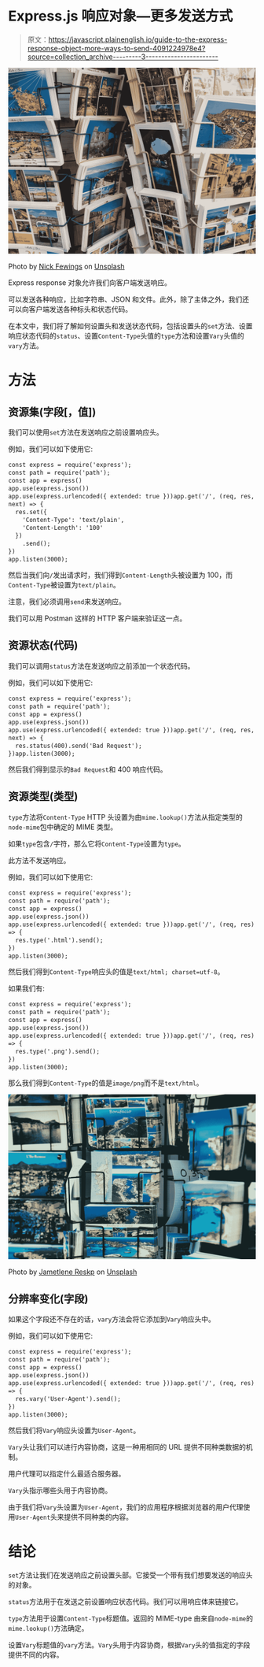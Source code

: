 # Express.js 响应对象—更多发送方式

> 原文：<https://javascript.plainenglish.io/guide-to-the-express-response-object-more-ways-to-send-4091224978e4?source=collection_archive---------3----------------------->

![](img/2eabbefa2ea4fec41dd1dcab6261239b.png)

Photo by [Nick Fewings](https://unsplash.com/@jannerboy62?utm_source=medium&utm_medium=referral) on [Unsplash](https://unsplash.com?utm_source=medium&utm_medium=referral)

Express response 对象允许我们向客户端发送响应。

可以发送各种响应，比如字符串、JSON 和文件。此外，除了主体之外，我们还可以向客户端发送各种标头和状态代码。

在本文中，我们将了解如何设置头和发送状态代码，包括设置头的`set`方法、设置响应状态代码的`status`、设置`Content-Type`头值的`type`方法和设置`Vary`头值的`vary`方法。

# 方法

## 资源集(字段[，值])

我们可以使用`set`方法在发送响应之前设置响应头。

例如，我们可以如下使用它:

```
const express = require('express');
const path = require('path');
const app = express()
app.use(express.json())
app.use(express.urlencoded({ extended: true }))app.get('/', (req, res, next) => {
  res.set({
    'Content-Type': 'text/plain',
    'Content-Length': '100'
  })
    .send();
})
app.listen(3000);
```

然后当我们向`/`发出请求时，我们得到`Content-Length`头被设置为 100，而`Content-Type`被设置为`text/plain`。

注意，我们必须调用`send`来发送响应。

我们可以用 Postman 这样的 HTTP 客户端来验证这一点。

## 资源状态(代码)

我们可以调用`status`方法在发送响应之前添加一个状态代码。

例如，我们可以如下使用它:

```
const express = require('express');
const path = require('path');
const app = express()
app.use(express.json())
app.use(express.urlencoded({ extended: true }))app.get('/', (req, res, next) => {
  res.status(400).send('Bad Request');
})app.listen(3000);
```

然后我们得到显示的`Bad Request`和 400 响应代码。

## 资源类型(类型)

`type`方法将`Content-Type` HTTP 头设置为由`mime.lookup()`方法从指定类型的`node-mime`包中确定的 MIME 类型。

如果`type`包含`/`字符，那么它将`Content-Type`设置为`type`。

此方法不发送响应。

例如，我们可以如下使用它:

```
const express = require('express');
const path = require('path');
const app = express()
app.use(express.json())
app.use(express.urlencoded({ extended: true }))app.get('/', (req, res) => {
  res.type('.html').send();
})
app.listen(3000);
```

然后我们得到`Content-Type`响应头的值是`text/html; charset=utf-8`。

如果我们有:

```
const express = require('express');
const path = require('path');
const app = express()
app.use(express.json())
app.use(express.urlencoded({ extended: true }))app.get('/', (req, res) => {
  res.type('.png').send();
})
app.listen(3000);
```

那么我们得到`Content-Type`的值是`image/png`而不是`text/html`。

![](img/9f1c45efeafbb67af9c7bded5458430d.png)

Photo by [Jametlene Reskp](https://unsplash.com/@reskp?utm_source=medium&utm_medium=referral) on [Unsplash](https://unsplash.com?utm_source=medium&utm_medium=referral)

## 分辨率变化(字段)

如果这个字段还不存在的话，`vary`方法会将它添加到`Vary`响应头中。

例如，我们可以如下使用它:

```
const express = require('express');
const path = require('path');
const app = express()
app.use(express.json())
app.use(express.urlencoded({ extended: true }))app.get('/', (req, res) => {
  res.vary('User-Agent').send();
})
app.listen(3000);
```

然后我们将`Vary`响应头设置为`User-Agent`。

`Vary`头让我们可以进行内容协商，这是一种用相同的 URL 提供不同种类数据的机制。

用户代理可以指定什么最适合服务器。

`Vary`头指示哪些头用于内容协商。

由于我们将`Vary`头设置为`User-Agent`，我们的应用程序根据浏览器的用户代理使用`User-Agent`头来提供不同种类的内容。

# 结论

`set`方法让我们在发送响应之前设置头部。它接受一个带有我们想要发送的响应头的对象。

`status`方法用于在发送之前设置响应状态代码。我们可以用响应体来链接它。

`type`方法用于设置`Content-Type`标题值。返回的 MIME-type 由来自`node-mime`的`mime.lookup()`方法确定。

设置`Vary`标题值的`vary`方法。`Vary`头用于内容协商，根据`Vary`头的值指定的字段提供不同的内容。